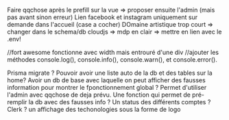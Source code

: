 Faire qqchose après le prefill sur la vue => proposer ensuite l'admin (mais pas avant sinon erreur)
Lien facebook et instagram uniquement sur demande dans l'accueil (case a cocher)
DOmaine artistique trop court => changer dans le schema/db
cloudjs => mdp en clair => mettre en lien avec le .env!

//fort awesome fonctionne avec width mais entrouré d'une div
//ajouter les méthodes console.log(), console.info(), console.warn(), et console.error().

Prisma migrate ?
Pouvoir avoir une liste auto de la db et des tables sur la home?
Avoir un db de base avec laquelle on peut afficher des fausses information pour montrer le fponctionnement global ?
Permet d'utiliser l'admin avec qqchose de deja prévu.
Une fonction qui permet de pré-remplir la db avec des fausses info ?
Un status des différents comptes ? Clerk ?
un affichage des techonologies sous la forme de logo
